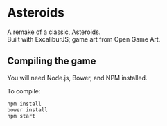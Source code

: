 # Asteroids

A remake of a classic, Asteroids. <br />
Built with ExcaliburJS; game art from Open Game Art.

## Compiling the game

You will need Node.js, Bower, and NPM installed.

To compile:

    npm install
    bower install
    npm start
